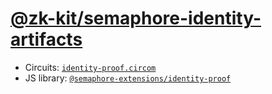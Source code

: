 # [@zk-kit/semaphore-identity-artifacts](https://www.npmjs.com/package/@zk-kit/semaphore-identity-artifacts)

- Circuits: [`identity-proof.circom`](https://github.com/semaphore-protocol/extensions/blob/main/packages/identity-proof.circom/src/identity-proof.circom)
- JS library: [`@semaphore-extensions/identity-proof`](https://github.com/semaphore-protocol/extensions/tree/main/packages/identity-proof)
